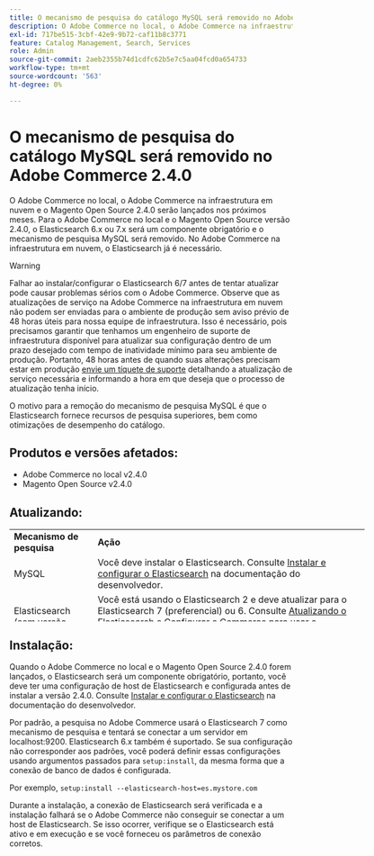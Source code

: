 ```yaml
---
title: O mecanismo de pesquisa do catálogo MySQL será removido no Adobe Commerce 2.4.0
description: O Adobe Commerce no local, o Adobe Commerce na infraestrutura em nuvem e o Magento Open Source 2.4.0 serão lançados nos próximos meses. Para o Adobe Commerce no local e o Magento Open Source versão 2.4.0, o Elasticsearch 6.x ou 7.x será um componente obrigatório e o mecanismo de pesquisa MySQL será removido. No Adobe Commerce na infraestrutura em nuvem, o Elasticsearch já é necessário.
exl-id: 717be515-3cbf-42e9-9b72-caf11b8c3771
feature: Catalog Management, Search, Services
role: Admin
source-git-commit: 2aeb2355b74d1cdfc62b5e7c5aa04fcd0a654733
workflow-type: tm+mt
source-wordcount: '563'
ht-degree: 0%

---
```


# O mecanismo de pesquisa do catálogo MySQL será removido no Adobe Commerce 2.4.0

O Adobe Commerce no local, o Adobe Commerce na infraestrutura em nuvem e o Magento Open Source 2.4.0 serão lançados nos próximos meses. Para o Adobe Commerce no local e o Magento Open Source versão 2.4.0, o Elasticsearch 6.x ou 7.x será um componente obrigatório e o mecanismo de pesquisa MySQL será removido. No Adobe Commerce na infraestrutura em nuvem, o Elasticsearch já é necessário.

>[!WARNING]
>
>Falhar ao instalar/configurar o Elasticsearch 6/7 antes de tentar atualizar pode causar problemas sérios com o Adobe Commerce. Observe que as atualizações de serviço na Adobe Commerce na infraestrutura em nuvem não podem ser enviadas para o ambiente de produção sem aviso prévio de 48 horas úteis para nossa equipe de infraestrutura. Isso é necessário, pois precisamos garantir que tenhamos um engenheiro de suporte de infraestrutura disponível para atualizar sua configuração dentro de um prazo desejado com tempo de inatividade mínimo para seu ambiente de produção. Portanto, 48 horas antes de quando suas alterações precisam estar em produção [envie um tíquete de suporte](/help/help-center-guide/help-center/magento-help-center-user-guide.md#submit-ticket) detalhando a atualização de serviço necessária e informando a hora em que deseja que o processo de atualização tenha início.

O motivo para a remoção do mecanismo de pesquisa MySQL é que o Elasticsearch fornece recursos de pesquisa superiores, bem como otimizações de desempenho do catálogo.

## Produtos e versões afetados:

* Adobe Commerce no local v2.4.0
* Magento Open Source v2.4.0

## Atualizando:

<table style="height: 164px; width: 632.2px;">
<tbody>
<tr>
<td class="wysiwyg-text-align-center" style="width: 133px;"><strong>Mecanismo de pesquisa</strong></td>
<td class="wysiwyg-text-align-center" style="width: 478.2px;"><strong>Ação</strong></td>
</tr>
<tr>
<td class="wysiwyg-text-align-center" style="width: 133px;">MySQL</td>
<td style="width: 478.2px;">Você deve instalar o Elasticsearch. Consulte <a href="https://experienceleague.adobe.com/pt-br/docs/commerce-operations/configuration-guide/search/overview-search">Instalar e configurar o Elasticsearch</a> na documentação do desenvolvedor.</td>
</tr>
<tr>
<td class="wysiwyg-text-align-center" style="width: 133px;">Elasticsearch (sem versão listada)</td>
<td style="width: 478.2px;">Você está usando o Elasticsearch 2 e deve atualizar para o Elasticsearch 7 (preferencial) ou 6. Consulte <a href="https://experienceleague.adobe.com/pt-br/docs/commerce-operations/configuration-guide/search/overview-search#es-upgrade6">Atualizando o Elasticsearch</a> e <a href="https://experienceleague.adobe.com/pt-br/docs/commerce-operations/configuration-guide/search/configure-search-engine">Configurar o Commerce para usar o Elasticsearch</a> na documentação do desenvolvedor para obter detalhes.</td>
</tr>
<tr>
<td class="wysiwyg-text-align-center" style="width: 133px;">ELASTICSEARCH 5</td>
<td style="width: 478.2px;">O Elasticsearch 5 atingiu seu <a href="https://www.elastic.co/support/eol">Fim de Vida Útil</a> e foi descontinuado no Adobe Commerce 2.4.0. Atualize para o Elasticsearch 7 (preferencial) ou 6.</td>
</tr>
<tr>
<td class="wysiwyg-text-align-center" style="width: 133px;">Elasticsearch 6 ou 7</td>
<td style="width: 478.2px;">Não é necessário executar etapas adicionais antes de atualizar para o Adobe Commerce 2.4.0.</td>
</tr>
<tr>
<td class="wysiwyg-text-align-center" style="width: 133px;">Extensão de terceiros</td>
<td style="width: 478.2px;">Não é necessário instalar o Elasticsearch. A Adobe Commerce recomenda que você entre em contato com o fornecedor do mecanismo de pesquisa para determinar se sua extensão é totalmente compatível com o Adobe Commerce 2.4.0.</td>
</tr>
</tbody>
</table>

## Instalação:

Quando o Adobe Commerce no local e o Magento Open Source 2.4.0 forem lançados, o Elasticsearch será um componente obrigatório, portanto, você deve ter uma configuração de host de Elasticsearch e configurada antes de instalar a versão 2.4.0. Consulte [Instalar e configurar o Elasticsearch](https://experienceleague.adobe.com/pt-br/docs/commerce-operations/configuration-guide/search/overview-search) na documentação do desenvolvedor.

Por padrão, a pesquisa no Adobe Commerce usará o Elasticsearch 7 como mecanismo de pesquisa e tentará se conectar a um servidor em localhost:9200. Elasticsearch 6.x também é suportado. Se sua configuração não corresponder aos padrões, você poderá definir essas configurações usando argumentos passados para `setup:install`, da mesma forma que a conexão de banco de dados é configurada.

Por exemplo, `setup:install --elasticsearch-host=es.mystore.com`

Durante a instalação, a conexão de Elasticsearch será verificada e a instalação falhará se o Adobe Commerce não conseguir se conectar a um host de Elasticsearch. Se isso ocorrer, verifique se o Elasticsearch está ativo e em execução e se você forneceu os parâmetros de conexão corretos.
